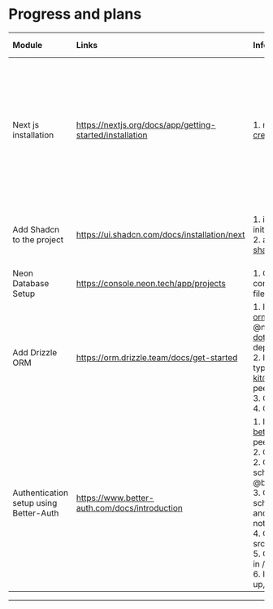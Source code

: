 # Progress and plans

| Module                                 | Links                                                    | Info                                                                                                                                                                                                                                                                                                                                                                                                                                                                                                             | Configs if required                                                                                                                                                                                             | Start               | End                 |
|:---------------------------------------|:---------------------------------------------------------|:-----------------------------------------------------------------------------------------------------------------------------------------------------------------------------------------------------------------------------------------------------------------------------------------------------------------------------------------------------------------------------------------------------------------------------------------------------------------------------------------------------------------|:----------------------------------------------------------------------------------------------------------------------------------------------------------------------------------------------------------------|:--------------------|:--------------------|
| Next js installation                   | https://nextjs.org/docs/app/getting-started/installation | 1. next.js installation commad: npx create-next-app@15.3.2                                                                                                                                                                                                                                                                                                                                                                                                                                                       | TypeScript? ... Yes<br>ESLint? ... Yes<br>Tailwind CSS? ... Yes<br>`src/` directory? ... Yes<br>App Router? ... Yes<br>Turbopack for `next dev`? … Yes<br>customize the import alias (`@/*` by default)? ... No | 2025-05-31 00:00:00 | 2025-05-31 00:00:00 |
| Add Shadcn to the project              | https://ui.shadcn.com/docs/installation/next             | 1. installation: npx shadcn@2.5.0 init<br>2. add all compnents: npx shadcn@2.5.0 add --all                                                                                                                                                                                                                                                                                                                                                                                                                       | base color? » Neutral<br>How would you like to proceed? » Use --legacy-peer-deps                                                                                                                                | 2025-05-31 00:00:00 | 2025-05-31 00:00:00 |
| Neon Database Setup                    | https://console.neon.tech/app/projects                   | 1. Create Database and get the connection url and copy it to .env file                                                                                                                                                                                                                                                                                                                                                                                                                                           | nan                                                                                                                                                                                                             | 2025-05-31 00:00:00 | 2025-05-31 00:00:00 |
| Add Drizzle ORM                        | https://orm.drizzle.team/docs/get-started                | 1. Install Drizzle: npm i drizzle-orm@0.43.1 @neondatabase/serverless@1.0.0 dotenv@16.5.0 --legacy -peer-deps<br>2. Install the drizzle kit for typescript: npm i -D drizzle-kit@0.31.1 tsx@4.19.4 --legacy-peer-deps<br>3. Create index.ts inside /src/db<br>4. Create schema.ts inside /src/db                                                                                                                                                                                                                 | 1. Use --legacy-peer-deps to install<br>2. Recommendation: For solo development, you can push the schema directly<br>                                                                                           | 2025-05-31 00:00:00 | 2025-05-31 00:00:00 |
| Authentication setup using Better-Auth | https://www.better-auth.com/docs/introduction            | 1. Install better-auth: npm install better-auth@1.2.8 --legacy-peer-deps<br>2. Create the auth.ts inside src/lib<br>2. Generate the default auth-schema for the database by: npx @better-auth/cli@1.2.8 generate<br>3. Copy and format the auth-schema.ts into the db/schema.ts and remove the imports which are not required<br>4. Create the auth-client.ts in src/lib<br>5. Create an dummy API to test it in /app/api/auth/[...all]/route.ts<br>6. Integrate this API to test Sign up, Sign in, and Sign out | Follow the documentation for detailed steps for API creation and auth-client creation and don't forget to import your all schemas into your auth.ts                                                             | 2025-05-31 00:00:00 | 2025-06-01 00:00:00 |

---
